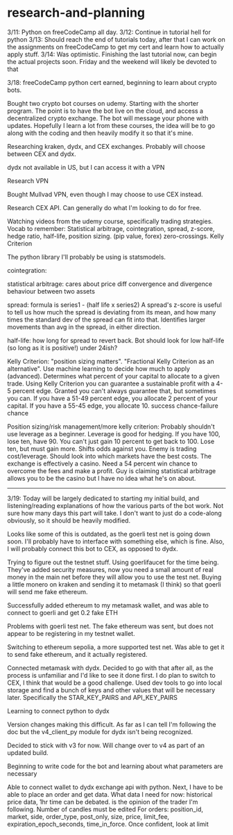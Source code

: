 # research-and-planning

3/11: Python on freeCodeCamp all day.
3/12: Continue in tutorial hell for python
3/13: Should reach the end of tutorials today, after that I can work on the assignments on freeCodeCamp to get my cert and learn how to actually apply stuff.
3/14: Was optimistic. Finishing the last tutorial now, can begin the actual projects soon. Friday and the weekend will likely be devoted to that

3/18: freeCodeCamp python cert earned, beginning to learn about crypto bots. 

Bought two crypto bot courses on udemy. Starting with the shorter program. The point is to have the bot live on the cloud, and access a decentralized crypto exchange. The bot will message your phone with updates. Hopefully I learn a lot from these courses, the idea will be to go along with the coding and then heavily modify it so that it's mine.

Researching kraken, dydx, and CEX exchanges. Probably will choose between CEX and dydx.

dydx not available in US, but I can access it with a VPN

Research VPN

Bought Mullvad VPN, even though I may choose to use CEX instead.

Research CEX API. Can generally do what I'm looking to do for free.

Watching videos from the udemy course, specifically trading strategies. 
Vocab to remember: Statistical arbitrage, cointegration, spread, z-score, hedge ratio, half-life, position sizing. (pip value, forex) zero-crossings. Kelly Criterion

The python library I'll probably be using is statsmodels. 

cointegration: 

statistical arbitrage: cares about price diff convergence and divergence behaviour between two assets

spread: formula is series1 - (half life x series2) A spread's z-score is useful to tell us how much the spread is deviating from its mean, and how many times the standard dev of the spread can fit into that. Identifies larger movements than avg in the spread, in either direction.

half-life: how long for spread to revert back. Bot should look for low half-life (so long as it is positive!) under 24ish?

Kelly Criterion: "position sizing matters". "Fractional Kelly Criterion as an alternative". Use machine learning to decide how much to apply (advanced). Determines what percent of your capital to allocate to a given trade. Using Kelly Criterion you can guarantee a sustainable profit with a 4-5 percent edge. Granted you can't always guarantee that, but sometimes you can. If you have a 51-49 percent edge, you allocate 2 percent of your capital. If you have a 55-45 edge, you allocate 10. success chance-failure chance

Position sizing/risk management/more kelly criterion: Probably shouldn't use leverage as a beginner. Leverage is good for hedging. If you have 100, lose ten, have 90. You can't just gain 10 percent to get back to 100. Lose ten, but must gain more. Shifts odds against you. Enemy is trading cost/leverage. Should look into which markets have the best costs. The exchange is effectively a casino. Need a 54 percent win chance to overcome the fees and make a profit. Guy is claiming statistical arbitrage allows you to be the casino but I have no idea what he's on about.

-------------------------

3/19: Today will be largely dedicated to starting my initial build, and listening/reading explanations of how the various parts of the bot work. Not sure how many days this part will take. I don't want to just do a code-along obviously, so it should be heavily modified.

Looks like some of this is outdated, as the goerli test net is going down soon. I'll probably have to interface with something else, which is fine. Also, I will probably connect this bot to CEX, as opposed to dydx. 

Trying to figure out the testnet stuff. Using goerlifaucet for the time being. They've added security measures, now you need a small amount of real money in the main net before they will allow you to use the test net. Buying a little monero on kraken and sending it to metamask (I think) so that goerli will send me fake ethereum.

Successfully added ethereum to my metamask wallet, and was able to connect to goerli and get 0.2 fake ETH

Problems with goerli test net. The fake ethereum was sent, but does not appear to be registering in my testnet wallet. 

Switching to ethereum sepolia, a more supported test net. Was able to get it to send fake ethereum, and it actually registered.

Connected metamask with dydx. Decided to go with that after all, as the process is unfamiliar and I'd like to see it done first. I do plan to switch to CEX, I think that would be a good challenge. Used dev tools to go into local storage and find a bunch of keys and other values that will be necessary later. Specifically the STAR_KEY_PAIRS and API_KEY_PAIRS

Learning to connect python to dydx

Version changes making this difficult. As far as I can tell I'm following the doc but the v4_client_py module for dydx isn't being recognized. 

Decided to stick with v3 for now. Will change over to v4 as part of an updated build.

Beginning to write code for the bot and learning about what parameters are necessary

Able to connect wallet to dydx exchange api with python. Next, I have to be able to place an order and get data.
What data I need for now: historical price data, 1hr time can be debated. is the opinion of the trader I'm following. Number of candles must be edited
For orders: position_id, market, side, order_type, post_only, size, price, limit_fee, expiration_epoch_seconds, time_in_force. Once confident, look at limit

